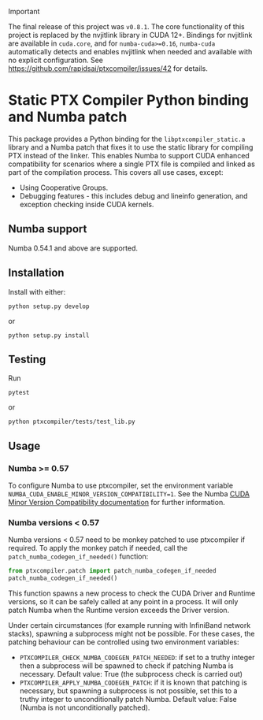 > [!IMPORTANT]
> The final release of this project was `v0.8.1`.
> The core functionality of this project is replaced by the nvjitlink library in CUDA 12+.
> Bindings for nvjitlink are available in `cuda.core`, and for
> `numba-cuda>=0.16`, `numba-cuda` automatically detects and enables nvjitlink
> when needed and available with no explicit configuration.
> See https://github.com/rapidsai/ptxcompiler/issues/42 for details.

# Static PTX Compiler Python binding and Numba patch

This package provides a Python binding for the `libptxcompiler_static.a` library
and a Numba patch that fixes it to use the static library for compiling PTX
instead of the linker. This enables Numba to support CUDA enhanced
compatibility for scenarios where a single PTX file is compiled and linked as
part of the compilation process. This covers all use cases, except:

- Using Cooperative Groups.
- Debugging features - this includes debug and lineinfo generation, and
  exception checking inside CUDA kernels.


## Numba support

Numba 0.54.1 and above are supported.


## Installation

Install with either:

```
python setup.py develop
```

or

```
python setup.py install
```


## Testing

Run

```
pytest
```

or

```
python ptxcompiler/tests/test_lib.py
```


## Usage

### Numba >= 0.57

To configure Numba to use ptxcompiler, set the environment variable
`NUMBA_CUDA_ENABLE_MINOR_VERSION_COMPATIBILITY=1`. See the Numba [CUDA Minor
Version Compatibility
documentation](https://numba.readthedocs.io/en/stable/cuda/minor_version_compatibility.html)
for further information.

### Numba versions < 0.57

Numba versions < 0.57 need to be monkey patched to use ptxcompiler if required.
To apply the monkey patch if needed, call the
`patch_numba_codegen_if_needed()` function:

```python
from ptxcompiler.patch import patch_numba_codegen_if_needed
patch_numba_codegen_if_needed()
```

This function spawns a new process to check the CUDA Driver and Runtime
versions, so it can be safely called at any point in a process. It will only
patch Numba when the Runtime version exceeds the Driver version.

Under certain circumstances (for example running with InfiniBand
network stacks), spawning a subprocess might not be possible. For
these cases, the patching behaviour can be controlled using two
environment variables:

- `PTXCOMPILER_CHECK_NUMBA_CODEGEN_PATCH_NEEDED`: if set to a truthy
  integer then a subprocess will be spawned to check if patching Numba
  is necessary. Default value: True (the subprocess check is carried out)
- `PTXCOMPILER_APPLY_NUMBA_CODEGEN_PATCH`: if it is known that
  patching is necessary, but spawning a subprocess is not possible,
  set this to a truthy integer to unconditionally patch Numba. Default
  value: False (Numba is not unconditionally patched).
